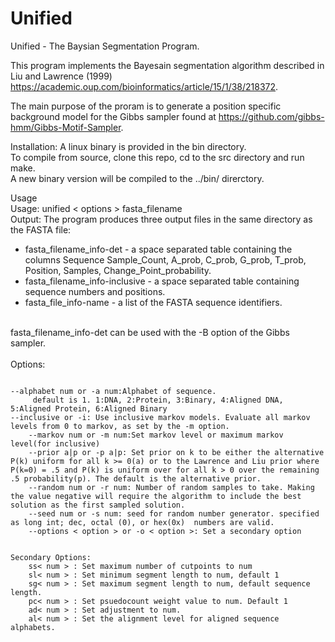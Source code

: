# Unified
Unified - The Baysian Segmentation Program.

This program implements the Bayesain segmentation algorithm described in Liu and Lawrence (1999) https://academic.oup.com/bioinformatics/article/15/1/38/218372.

The main purpose of the proram is to generate a position specific background model for the Gibbs sampler found at https://github.com/gibbs-hmm/Gibbs-Motif-Sampler.

Installation:
A linux binary is provided in the bin directory.<br/>
To compile from source, clone this repo, cd to the src directory and run make.<br/>
A new binary version will be compiled to the ../bin/ direrctory.<br/>

Usage<br/>
Usage: unified < options > fasta_filename<br/>
Output: The program produces three output files in the same directory as the FASTA file:<br/>
  * fasta_filename_info-det - a space separated table containing the columns Sequence Sample_Count, A_prob, C_prob, G_prob, T_prob, Position, Samples, Change_Point_probability.<br/>
  * fasta_filename_info-inclusive -  a space separated table containing sequence numbers and positions.<br/>
  * fasta_file_info-name - a list of the FASTA sequence identifiers.<br/>
<br />
fasta_filename_info-det can be used with the -B option of the Gibbs sampler.<br />
<br />
Options:
<pre><code>
--alphabet num or -a num:Alphabet of sequence. 
	 default is 1. 1:DNA, 2:Protein, 3:Binary, 4:Aligned DNA, 5:Aligned Protein, 6:Aligned Binary
--inclusive or -i: Use inclusive markov models. Evaluate all markov levels from 0 to markov, as set by the -m option.
	--markov num or -m num:Set markov level or maximum markov level(for inclusive)
	--prior a|p or -p a|p: Set prior on k to be either the alternative P(k) uniform for all k >= 0(a) or to the Lawrence and Liu prior where P(k=0) = .5 and P(k) is uniform over for all k > 0 over the remaining .5 probability(p). The default is the alternative prior.
	--random num or -r num: Number of random samples to take. Making the value negative will require the algorithm to include the best solution as the first sampled solution.
	--seed num or -s num: seed for random number generator. specified as long int; dec, octal (0), or hex(0x)  numbers are valid.
	--options < option > or -o < option >: Set a secondary option
</code></pre>
	
<pre><code>
Secondary Options:
	ss< num > : Set maximum number of cutpoints to num
	sl< num > : Set minimum segment length to num, default 1
	sg< num > : Set maximum segment length to num, default sequence length.
	pc< num > : Set psuedocount weight value to num. Default 1
	ad< num > : Set adjustment to num.
	al< num > : Set the alignment level for aligned sequence alphabets.
</code></pre>
